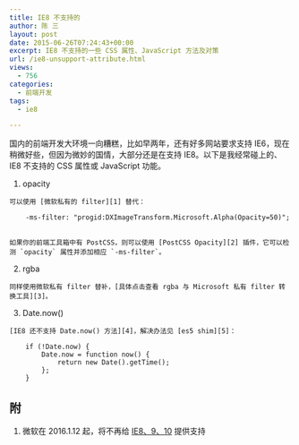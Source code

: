 ```yaml
---
title: IE8 不支持的
author: 陈 三
layout: post
date: 2015-06-26T07:24:43+00:00
excerpt: IE8 不支持的一些 CSS 属性、JavaScript 方法及对策
url: /ie8-unsupport-attribute.html
views:
  - 756
categories:
  - 前端开发
tags:
  - ie8

---
```

国内的前端开发大环境一向糟糕，比如早两年，还有好多网站要求支持 IE6，现在稍微好些，但因为微妙的国情，大部分还是在支持 IE8。以下是我经常碰上的、IE8 不支持的 CSS 属性或 JavaScript 功能。

  1. opacity
    
    可以使用 [微软私有的 filter][1] 替代：
    
        -ms-filter: "progid:DXImageTransform.Microsoft.Alpha(Opacity=50)";
        
    
    如果你的前端工具箱中有 PostCSS，则可以使用 [PostCSS Opacity][2] 插件，它可以检测 `opacity` 属性并添加相应 `-ms-filter`。

  2. rgba
    
    同样使用微软私有 filter 替补，[具体点击查看 rgba 与 Microsoft 私有 filter 转换工具][3]。

  3. Date.now()
    
    [IE8 还不支持 Date.now() 方法][4]，解决办法见 [es5 shim][5]：
    
        if (!Date.now) {
            Date.now = function now() {
                return new Date().getTime();
            };
        }
        

## 附

  1. 微软在 2016.1.12 起，将不再给 [IE8、9、10][6] 提供支持

 [1]: https://msdn.microsoft.com/en-us/library/ms530752(v=vs.85).aspx
 [2]: https://github.com/iamvdo/postcss-opacity
 [3]: http://www.zfanw.com/tools/argb-rgba.html "rgba 与 filter 转换工具"
 [4]: https://developer.mozilla.org/en-US/docs/Web/JavaScript/Reference/Global_Objects/Date/now#Browser_compatibility
 [5]: https://github.com/es-shims/es5-shim/blob/master/es5-shim.js#L1189
 [6]: http://blogs.msdn.com/b/ie/archive/2014/08/07/stay-up-to-date-with-internet-explorer.aspx